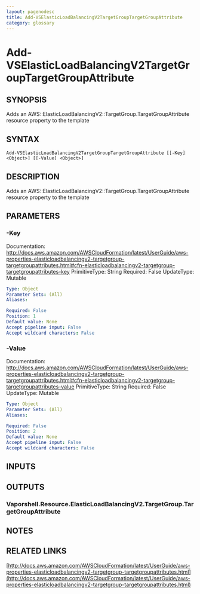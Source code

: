 ```yaml
---
layout: pagenodesc
title: Add-VSElasticLoadBalancingV2TargetGroupTargetGroupAttribute
category: glossary
---
```


# Add-VSElasticLoadBalancingV2TargetGroupTargetGroupAttribute

## SYNOPSIS
Adds an AWS::ElasticLoadBalancingV2::TargetGroup.TargetGroupAttribute resource property to the template

## SYNTAX

```
Add-VSElasticLoadBalancingV2TargetGroupTargetGroupAttribute [[-Key] <Object>] [[-Value] <Object>]
```

## DESCRIPTION
Adds an AWS::ElasticLoadBalancingV2::TargetGroup.TargetGroupAttribute resource property to the template

## PARAMETERS

### -Key
Documentation: http://docs.aws.amazon.com/AWSCloudFormation/latest/UserGuide/aws-properties-elasticloadbalancingv2-targetgroup-targetgroupattributes.html#cfn-elasticloadbalancingv2-targetgroup-targetgroupattributes-key
PrimitiveType: String
Required: False
UpdateType: Mutable

```yaml
Type: Object
Parameter Sets: (All)
Aliases: 

Required: False
Position: 1
Default value: None
Accept pipeline input: False
Accept wildcard characters: False
```

### -Value
Documentation: http://docs.aws.amazon.com/AWSCloudFormation/latest/UserGuide/aws-properties-elasticloadbalancingv2-targetgroup-targetgroupattributes.html#cfn-elasticloadbalancingv2-targetgroup-targetgroupattributes-value
PrimitiveType: String
Required: False
UpdateType: Mutable

```yaml
Type: Object
Parameter Sets: (All)
Aliases: 

Required: False
Position: 2
Default value: None
Accept pipeline input: False
Accept wildcard characters: False
```

## INPUTS

## OUTPUTS

### Vaporshell.Resource.ElasticLoadBalancingV2.TargetGroup.TargetGroupAttribute

## NOTES

## RELATED LINKS

[http://docs.aws.amazon.com/AWSCloudFormation/latest/UserGuide/aws-properties-elasticloadbalancingv2-targetgroup-targetgroupattributes.html](http://docs.aws.amazon.com/AWSCloudFormation/latest/UserGuide/aws-properties-elasticloadbalancingv2-targetgroup-targetgroupattributes.html)

